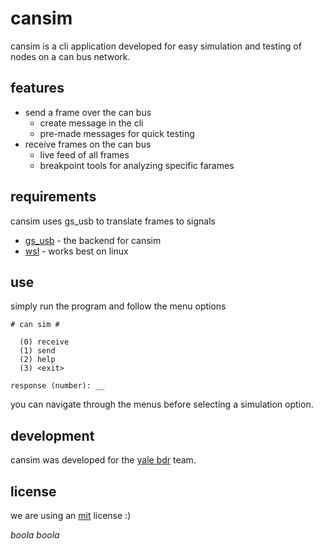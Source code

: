 # cansim

cansim is a cli application developed for easy simulation and testing of nodes on a can bus network.

## features

- send a frame over the can bus
  - create message in the cli
  - pre-made messages for quick testing
- receive frames on the can bus
  - live feed of all frames
  - breakpoint tools for analyzing specific farames

## requirements

cansim uses gs_usb to translate frames to signals

- [gs_usb](https://pypi.org/project/gs-usb/) - the backend for cansim
- [wsl](https://learn.microsoft.com/en-us/windows/wsl/install) - works best on linux

## use

simply run the program and follow the menu options
```
# can sim #

  (0) receive
  (1) send
  (2) help
  (3) <exit>

response (number): __
```

you can navigate through the menus before selecting a simulation option.

## development

cansim was developed for the [yale bdr](https://bulldogsracing.com) team.

## license

we are using an [mit](https://en.wikipedia.org/wiki/MIT_License) license :)

*boola boola*